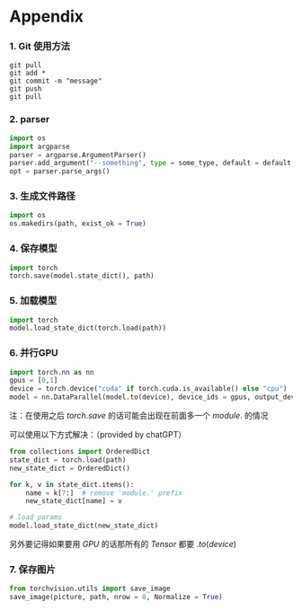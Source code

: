 # Appendix

### 1. Git 使用方法

```shell
git pull
git add *
git commit -m "message"
git push
git pull
```

### 2. parser

```python
import os
import argparse
parser = argparse.ArgumentParser()
parser.add_argument("--something", type = some_type, default = default, help = "something")
opt = parser.parse_args()
```

### 3. 生成文件路径

```python
import os
os.makedirs(path, exist_ok = True)
```

### 4. 保存模型

```python
import torch
torch.save(model.state_dict(), path)
```

### 5. 加载模型

```python
import torch
model.load_state_dict(torch.load(path))
```

### 6. 并行GPU

```python
import torch.nn as nn
gpus = [0,1]
device = torch.device("cuda" if torch.cuda.is_available() else "cpu")
model = nn.DataParallel(model.to(device), device_ids = gpus, output_device = gpus[0])
```

注：在使用之后 $torch.save$ 的话可能会出现在前面多一个 $module.$ 的情况

可以使用以下方式解决：（provided by chatGPT）

```python
from collections import OrderedDict
state_dict = torch.load(path)
new_state_dict = OrderedDict()

for k, v in state_dict.items():
    name = k[7:]  # remove 'module.' prefix
    new_state_dict[name] = v

# load params
model.load_state_dict(new_state_dict)
```

另外要记得如果要用 $GPU$ 的话那所有的 $Tensor$ 都要 $.to(device)$

### 7. 保存图片

```python
from torchvision.utils import save_image
save_image(picture, path, nrow = 8, Normalize = True)
```

